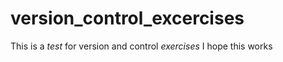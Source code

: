 # version_control_excercises

This is a *test* for version and control _exercises_
I hope this works